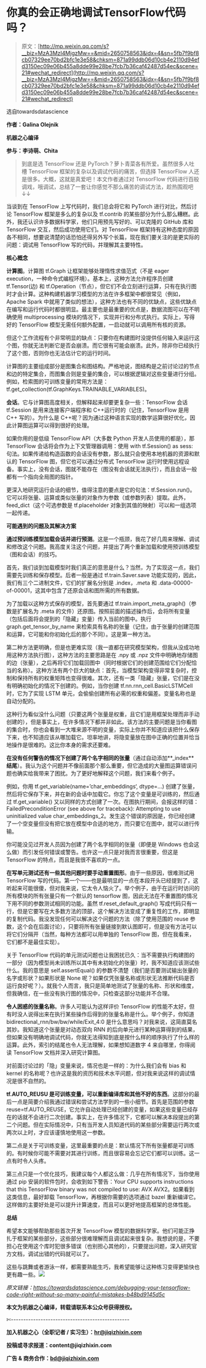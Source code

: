 # 你真的会正确地调试TensorFlow代码吗？

> 原文：[http://mp.weixin.qq.com/s?__biz=MzA3MzI4MjgzMw==&mid=2650758563&idx=4&sn=5fb7f9bf8cb07329ee70bd2bfc1e3e58&chksm=871a99ddb06d10cb4e2110d94efd3150ec09e06b455a8dde99e28be7fcb7b36caf42487d54ec&scene=21#wechat_redirect](http://mp.weixin.qq.com/s?__biz=MzA3MzI4MjgzMw==&mid=2650758563&idx=4&sn=5fb7f9bf8cb07329ee70bd2bfc1e3e58&chksm=871a99ddb06d10cb4e2110d94efd3150ec09e06b455a8dde99e28be7fcb7b36caf42487d54ec&scene=21#wechat_redirect)

选自towardsdatascience

**作者：Galina Olejnik**

**机器之心编译**

**参与：李诗萌、Chita**

> 到底是选 TensorFlow 还是 PyTorch？萝卜青菜各有所爱。虽然很多人吐槽 TensorFlow 框架的复杂以及调试代码的痛苦，但选择 TensorFlow 人还是很多。大概，这就是真爱吧！本文作者通过对 TensorFlow 代码进行百般调戏，哦调试，总结了一套让你感觉不那么痛苦的调试方法，趁热围观吧↓↓

当谈到在 TensorFlow 上写代码时，我们总会将它和 PyTorch 进行对比，然后讨论 TensorFlow 框架是多么的复杂以及 tf.contrib 的某些部分为什么那么糟糕。此外，我还认识许多数据科学家，他们只用预先写好的、可以克隆的 GitHub 库和 TensorFlow 交互，然后成功使用它们。对 TensorFlow 框架持有这种态度的原因各不相同，想要说清楚的话恐怕还得另外写个长篇，现在我们要关注的是更实际的问题：调试用 TensorFlow 写的代码，并理解其主要特性。

**核心概念**

**计算图**。计算图 tf.Graph 让框架能够处理惰性求值范式（不是 eager execution，一种命令式编程环境）。基本上，这种方法允许程序员创建 tf.Tensor(边) 和 tf.Operation（节点），但它们不会立刻进行运算，只有在执行图时才会计算。这种构建机器学习模型的方法在许多框架中都很常见（例如，Apache Spark 中就用了类似的想法），这种方法也有不同的优缺点，这些优缺点在编写和运行代码时都很明显。最主要也是最重要的优点是，数据流图可以在不明确使用 multiprocessing 模块的情况下，实现并行和分布式执行。实际上，写得好的 TensorFlow 模型无需任何额外配置，一启动就可以调用所有核的资源。

但这个工作流程有个非常明显的缺点：只要你在构建图时没提供任何输入来运行这个图，你就无法判断它是否会崩溃。而它很有可能会崩溃。此外，除非你已经执行了这个图，否则你也无法估计它的运行时间。

计算图的主要组成部分是图集合和图结构。严格地说，图结构是之前讨论过的节点和边的特定集合，而图集合则是变量的集合，可以根据逻辑对这些变量进行分组。例如，检索图的可训练变量的常用方法是：tf.get_collection(tf.GraphKeys.TRAINABLE_VARIABLES)。

**会话**。它与计算图高度相关，但解释起来却要更复杂一些：TensorFlow 会话 tf.Session 是用来连接客户端程序和 C++运行时的（记住，TensorFlow 是用 C++ 写的）。为什么是 C++呢？因为通过这种语言实现的数学运算很好优化，因此计算图运算可以得到很好的处理。

如果你用的是低级 TensorFlow API（大多数 Python 开发人员使用的都是），那 TensorFlow 会话将会作为上下文管理器调用：使用 with tf.Session() as sess: 句法。如果传递给构造函数的会话没有参数，那么就只会使用本地机器的资源和默认的 TensorFlow 图，但它也可以通过分布式 TensorFlow 运行时使用远程设备。事实上，没有会话，图就不能存在（图没有会话就无法执行），而且会话一般都有一个指向全局图的指针。

更深入地研究运行会话的细节，值得注意的要点是它的句法：tf.Session.run()。它可以将张量、运算或类似张量的对象作为参数（或参数列表）提取。此外，feed_dict（这个可选参数是 tf.placeholder 对象到其值的映射）可以和一组选项一起传递。

**可能遇到的问题及其解决方案**

**通过预训练模型加载会话并进行预测**。这是一个瓶颈，我花了好几周来理解、调试和修改这个问题。我高度关注这个问题，并提出了两个重新加载和使用预训练模型（图和会话）的技巧。

首先，我们谈到加载模型时我们真正的意思是什么？当然，为了实现这一点，我们需要先训练和保存模型。后者一般是通过 tf.train.Saver.save 功能实现的，因此，我们有三个二进制文件，它们的扩展名分别是 .index，.m*e*ta 和 .data-00000-of-00001，这其中包含了还原会话和图所需的所有数据。

为了加载以这种方式保存的模型，首先要通过 tf.train.import_meta_graph()（参数是扩展名为 .meta 的文件）还原图。按照前面的描述操作后，会将所有变量（包括后面将会提到的「隐藏」变量）传入当前的图中。执行 graph.get_tensor_by_name 来检索具有名称的张量（记住，由于张量的创建范围和运算，它可能和你初始化后的那个不同）。这是第一种方法。

第二种方法更明确，但是也更难实现（我一直都在研究模型架构，但我从没成功地用这种方法执行图），这种方法的主要思路是在 .npy 或 .npz 文件中明确地存储图的边（张量），之后再将它们加载回图中（同时根据它们的创建范围给它们分配恰当的名称）。这种方法有两个巨大的缺点：首先，当模型架构变得非常复杂时，控制和保持所有的权重矩阵也变得很难。其次，还有一类「隐藏」张量，它们是在没有明确初始化的情况下创建的。例如，当你创建 tf.nn.rnn_cell.BasicLSTMCell 时，它为了实现 LSTM 单元，会偷偷创建所有必需的权重和偏差。变量名称也是自动分配的。

这种行为看似没什么问题（只要这两个张量是权重，且它们是用框架处理而非手动创建的），但是事实上，在许多情况下都并非如此。该方法的主要问题是当你看图的集合时，你也会看到一大堆来源不明的变量，实际上你并不知道应该把什么保存下来，也不知道应该从哪加载它。坦率地讲，将隐变量放在图中正确的位置并恰当地操作是很难的。这比你本身的需求还要难。

**在没有任何警告的情况下创建了两个名字相同的张量**（通过自动添加**_index** **结尾**）。我认为这个问题并不像前面那个那么重要，但它造成的大量图运算错误问题也确实给我带来了困扰。为了更好地解释这个问题，我们来看个例子。

例如，你用 tf.get_variable(name=’char_embeddings‘, dtype=…) 创建了张量，然后将它保存下来，并在新的会话中加载它。你忘了这个变量是可训练的，然后通过 tf.get_variable() 又以同样的方式创建了一次。在图执行期间，会报这样的错：FailedPreconditionError (see above for traceback): Attempting to use uninitialized value char_embeddings_2。发生这个错误的原因是，你已经创建了一个空变量但没有把它放在模型中合适的地方，而只要它在图中，就可以进行传输。

你可能没见过开发人员因为创建了两个名字相同的张量（即便是 Windows 也会这么做）而引发任何错误或警告。也许这一点只是对我而言很重要，但这是 TensorFlow 的特点，而且是我很不喜欢的一点。

**在写单元测试还有一些其他问题时要手动重置图形**。由于一些原因，很难测试用 TensorFlow 写的代码。第一个——也是最明显的一点在本段开头已经提到了，这听起来可能很傻，但对我来说，它太令人恼火了。举个例子，由于在运行时访问的所有模块的所有张量只有一个默认的 tensorflow 图，因此无法在不重置图的情况下用不同的参数测试相同的功能。虽然 tf.reset_default_graph() 写成代码只有一行，但是它要写在大多数方法的顶部，这个解决方法变成了重复性的工作，即明显的复制代码。我没发现任何可以解决这个问题的方法（除了使用范围的 reuse 参数，这个会在后面讨论），只要将所有张量链接到默认图即可，但是没有方法可以将它们分隔开（当然，每种方法都可以用单独的 TensorFlow 图，但在我看来，它们都不是最佳实现）。

关于 TensorFlow 代码的单元测试问题也让我困扰已久：当不需要执行构建图的一部分（因为模型尚未训练所以其中有未初始化的张量）时，我不知道应该测试些什么。我的意思是 self.assertEqual() 的参数不清楚（我们是否要测试输出张量的名字或形状？如果形状是 None 呢？如果仅凭张量名称或形状无法推断代码是否运行良好呢？）。就我个人而言，我只是简单地测试了张量的名称、形状和维度，但我确信，在一些没有执行图的情况中，只检查这部分功能并不合理。

**令人困惑的张量名称**。许多人可能认为这样评价 TensorFlow 的性能不太好，但有时没人说得出来在执行某些操作后得到的张量名称是什么。举个例子，你知道 bidirectional_rnn/bw/bw/while/Exit_4:0 是什么意思吗？对我来说，这简直莫名其妙。我知道这个张量是对动态双向 RNN 的后向单元进行某种运算得到的结果，但如果没有明确地调试代码，你就无法得知到底是按什么样的顺序执行了什么样的运算。此外，索引的结尾也令人无法理解，如果想知道数字 4 来自哪里，你得阅读 TensorFlow 文档并深入研究计算图。

对前面讨论过的「隐」变量来说，情况也是一样的：为什么我们会有 bias 和 kernel 的名称呢？也许这是我的资历和技术水平问题，但对我来说这样的调试情况是很不自然的。

**tf.AUTO_REUSU 是可训练变量，可以重新编译库和其他不好的东西**。这部分的最后一点是简要介绍我通过错误和尝试方法学到的一些小细节。首先是范围的参数 reuse=tf.AUTO_REUSE，它允许自动处理已经创建的变量，如果这些变量已经存在的话就不会进行二次创建。事实上，在许多情况下，它都可以解决本段提出的第二个问题。但在实际情况中，只有当开发人员知道代码的某些部分需要运行两次或两次以上时，才应该谨慎地使用这一参数。

第二点是关于可训练变量，这里最重要的点是：默认情况下所有张量都是可训练的。有时候你可能不需要对其进行训练，而且很容易会忘记它们都可以训练。这一点有时令人头疼。

第三点只是一个优化技巧，我建议每个人都这么做：几乎在所有情况下，当你使用通过 pip 安装的软件包时，会收到如下警告：Your CPU supports instructions that this TensorFlow binary was not compiled to use: AVX AVX2。如果看到这类信息，最好卸载 TensorFlow，再根据你需要的选项通过 bazel 重新编译它。这样做的主要好处是可以提升计算速度，而且可以更好地提高框架的总体性能。

**总结**

希望本文能够帮助那些首次开发 TensorFlow 模型的数据科学家。他们可能正挣扎于框架的某些部分，这些部分很难理解而且调试起来很复杂。我想说的是，不要担心在使用这个库时犯很多错误（也别担心其他的），只要提出问题，深入研究官方文档，调试出错的代码就可以了。

这些与跳舞或者游泳一样，都需要熟能生巧，我希望能够让这种练习变得更愉快也更有趣一些。****![](../Images/98db554c57db91144fde9866558fb8c3.jpg)****

*原文链接：https://towardsdatascience.com/debugging-your-tensorflow-code-right-without-so-many-painful-mistakes-b48bd9145d5c* 

****本文为机器之心编译，**转载请联系本公众号获得授权****。**

✄------------------------------------------------

**加入机器之心（全职记者 / 实习生）：hr@jiqizhixin.com**

**投稿或寻求报道：**content**@jiqizhixin.com**

**广告 & 商务合作：bd@jiqizhixin.com**